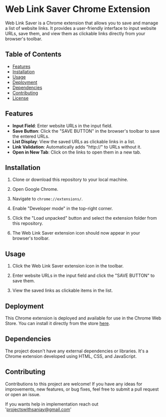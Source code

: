 # Web Link Saver Chrome Extension

Web Link Saver is a Chrome extension that allows you to save and manage a list of website links. It provides a user-friendly interface to input website URLs, save them, and view them as clickable links directly from your browser's toolbar.

## Table of Contents

- [Features](#features)
- [Installation](#installation)
- [Usage](#usage)
- [Deployment](#deployment)
- [Dependencies](#dependencies)
- [Contributing](#contributing)
- [License](#license)

## Features

- **Input Field**: Enter website URLs in the input field.
- **Save Button**: Click the "SAVE BUTTON" in the browser's toolbar to save the entered URLs.
- **List Display**: View the saved URLs as clickable links in a list.
- **Link Validation**: Automatically adds "http://" to URLs without it.
- **Open in New Tab**: Click on the links to open them in a new tab.

## Installation

1. Clone or download this repository to your local machine.

2. Open Google Chrome.

3. Navigate to `chrome://extensions/`.

4. Enable "Developer mode" in the top-right corner.

5. Click the "Load unpacked" button and select the extension folder from this repository.

6. The Web Link Saver extension icon should now appear in your browser's toolbar.

## Usage

1. Click the Web Link Saver extension icon in the toolbar.

2. Enter website URLs in the input field and click the "SAVE BUTTON" to save them.

3. View the saved links as clickable items in the list.

## Deployment

This Chrome extension is deployed and available for use in the Chrome Web Store. You can install it directly from the store [here](#).

## Dependencies

The project doesn't have any external dependencies or libraries. It's a Chrome extension developed using HTML, CSS, and JavaScript.

## Contributing

Contributions to this project are welcome! If you have any ideas for improvements, new features, or bug fixes, feel free to submit a pull request or open an issue.

If you wants help in implementation reach out 'projectswithsanjay@gmail.com'
